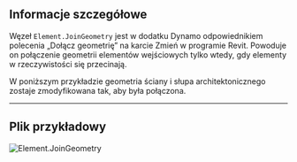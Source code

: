 ## Informacje szczegółowe
Węzeł `Element.JoinGeometry` jest w dodatku Dynamo odpowiednikiem polecenia „Dołącz geometrię” na karcie Zmień w programie Revit. Powoduje on połączenie geometrii elementów wejściowych tylko wtedy, gdy elementy w rzeczywistości się przecinają.

W poniższym przykładzie geometria ściany i słupa architektonicznego zostaje zmodyfikowana tak, aby była połączona.
___
## Plik przykładowy

![Element.JoinGeometry](./Revit.Elements.Element.JoinGeometry_img.jpg)
